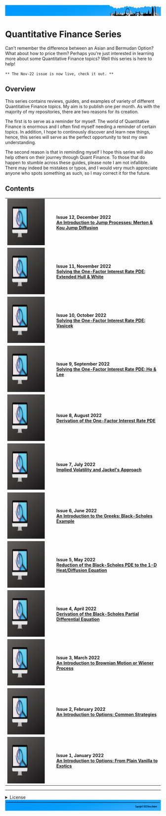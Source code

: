<td>
<img src="images/Header2.png" style="width:1275px;height:35px">
</td>

# Quantitative Finance Series

Can't remember the difference between an Asian and Bermudan Option? What about how to price them? Perhaps you're just interested in learning more about some Quantitative Finance topics? Well this series is here to help!

`** The Nov-22 issue is now live, check it out. **`

## Overview

This series contains reviews, guides, and examples of variety of different Quantitative Finance topics. My aim is to publish one per month. As with the majority of my repositories, there are two reasons for its creation.

The first is to serve as a reminder for myself. The world of Quantitative Finance is enormous and I often find myself needing a reminder of certain topics. In addition, I hope to continously discover and learn new things, hence, this series will serve as the perfect opportunity to test my own understanding. 

The second reason is that in reminding myself I hope this series will also help others on their journey through Quant Finance. To those that do happen to stumble across these guides, please note I am not infallible. There may indeed be mistakes or typos, and I would very much appreciate anyone who spots something as such, so I may correct it for the future.

## Contents
  <table>
  <tbody>

  <tr class="odd">
  <td align="center" valign="center"> 
  <img src="images/Quant.png" style="width:2.13889in;height:1.55726in" /></td>
  <td align="left" valign="center"><ul>
  <b>Issue 12, December 2022<b> <br>
  <a href="https://github.com/hjstobart/quant-finance-series/blob/main/qf_issue12.pdf">An Introduction to Jump Processes: Merton & Kou Jump Diffusion</a>
  </ul></td>
  </tr>

  <tr class="odd">
  <td align="center" valign="center"> 
  <img src="images/Quant.png" style="width:2.13889in;height:1.55726in" /></td>
  <td align="left" valign="center"><ul>
  <b>Issue 11, November 2022<b> <br>
  <a href="https://github.com/hjstobart/quant-finance-series/blob/main/qf_issue11.pdf">Solving the One-Factor Interest Rate PDE: Extended Hull & White</a>
  </ul></td>
  </tr>

  <tr class="odd">
  <td align="center" valign="center"> 
  <img src="images/Quant.png" style="width:2.13889in;height:1.55726in" /></td>
  <td align="left" valign="center"><ul>
  <b>Issue 10, October 2022<b> <br>
  <a href="https://github.com/hjstobart/quant-finance-series/blob/main/qf_issue10.pdf">Solving the One-Factor Interest Rate PDE: Vasicek</a>
  </ul></td>
  </tr>

  <tr class="odd">
  <td align="center" valign="center"> 
  <img src="images/Quant.png" style="width:2.13889in;height:1.55726in" /></td>
  <td align="left" valign="center"><ul>
  <b>Issue 9, September 2022<b> <br>
  <a href="https://github.com/hjstobart/quant-finance-series/blob/main/qf_issue9.pdf">Solving the One-Factor Interest Rate PDE: Ho & Lee</a>
  </ul></td>
  </tr>
  
  <tr class="odd">
  <td align="center" valign="center"> 
  <img src="images/Quant.png" style="width:2.13889in;height:1.55726in" /></td>
  <td align="left" valign="center"><ul>
  <b>Issue 8, August 2022<b> <br>
  <a href="https://github.com/hjstobart/quant-finance-series/blob/main/qf_issue8.pdf">Derivation of the One-Factor Interest Rate PDE</a>
  </ul></td>
  </tr>

  <tr class="odd">
  <td align="center" valign="center"> 
  <img src="images/Quant.png" style="width:2.13889in;height:1.55726in" /></td>
  <td align="left" valign="center"><ul>
  <b>Issue 7, July 2022<b> <br>
  <a href="https://github.com/hjstobart/quant-finance-series/blob/main/qf_issue7.pdf">Implied Volatility and Jackel's Approach</a>
  </ul></td>
  </tr>

  <tr class="odd">
  <td align="center" valign="center"> 
  <img src="images/Quant.png" style="width:2.13889in;height:1.55726in" /></td>
  <td align="left" valign="center"><ul>
  <b>Issue 6, June 2022<b> <br>
  <a href="https://github.com/hjstobart/quant-finance-series/blob/main/qf_issue6.pdf">An Introduction to the Greeks: Black-Scholes Example</a>
  </ul></td>
  </tr>
    
  <tr class="odd">
  <td align="center" valign="center"> 
  <img src="images/Quant.png" style="width:2.13889in;height:1.55726in" /></td>
  <td align="left" valign="center"><ul>
  <b>Issue 5, May 2022<b> <br>
  <a href="https://github.com/hjstobart/quant-finance-series/blob/main/qf_issue5.pdf">Reduction of the Black-Scholes PDE to the 1-D Heat/Diffusion Equation</a>
  </ul></td>
  </tr>
   
  <tr class="odd">
  <td align="center" valign="center"> 
  <img src="images/Quant.png" style="width:2.13889in;height:1.55726in" /></td>
  <td align="left" valign="center"><ul>
  <b>Issue 4, April 2022<b> <br>
  <a href="https://github.com/hjstobart/quant-finance-series/blob/main/qf_issue4.pdf">Derivation of the Black-Scholes Partial Differential Equation</a>
  </ul></td>
  </tr>  
  
  <tr class="odd">
  <td align="center" valign="center"> 
  <img src="images/Quant.png" style="width:2.13889in;height:1.55726in" /></td>
  <td align="left" valign="center"><ul>
  <b>Issue 3, March 2022<b> <br>
  <a href="https://github.com/hjstobart/quant-finance-series/blob/main/qf_issue3.pdf">An Introduction to Brownian Motion or Wiener Process</a>
  </ul></td>
  </tr>
   
  <tr class="odd">
  <td align="center" valign="center"> 
  <img src="images/Quant.png" style="width:2.13889in;height:1.55726in" /></td>
  <td align="left" valign="center"><ul>
  <b>Issue 2, February 2022<b> <br>
  <a href="https://github.com/hjstobart/quant-finance-series/blob/main/qf_issue2.pdf">An Introduction to Options: Common Strategies</a>
  </ul></td>
  </tr>  
    
  <tr class="odd">
  <td align="center" valign="center"> 
  <img src="images/Quant.png" style="width:2.13889in;height:1.55726in" /></td>
  <td align="left" valign="center"><ul>
  <b>Issue 1, January 2022<b> <br>
  <a href="https://github.com/hjstobart/quant-finance-series/blob/main/qf_issue1.pdf">An Introduction to Options: From Plain Vanilla to Exotics</a>
  </ul></td>
  </tr>

  </tbody>
  </table>

---
<details><summary>License</summary>
<p>

__Copyright 2022 Harry Stobart__
  
_Permission is hereby granted, free of charge, to any person obtaining the underlying .TeX files, including without limitation the rights to use, copy, modify, merge, and/or distribute copies of the .TeX files._

_The above copyright notice and this permission notice shall serve as warning of the following condition:_

THE FILES ARE PROVIDED "AS IS", WITHOUT WARRANTY OF ANY KIND, EXPRESS OR IMPLIED, INCLUDING BUT NOT LIMITED TO THE WARRANTIES OF MERCHANTABILITY, FITNESS FOR A PARTICULAR PURPOSE AND NONINFRINGEMENT. IN NO EVENT SHALL THE AUTHORS OR COPYRIGHT HOLDERS BE LIABLE FOR ANY CLAIM, DAMAGES OR OTHER LIABILITY, WHETHER IN AN ACTION OF CONTRACT, TORT OR OTHERWISE, ARISING FROM, OUT OF OR IN CONNECTION WITH THE FILES OR THE USE OR OTHER DEALINGS IN THE FILES.

  </p>
  </details>
       
<td>
<img src="images/Footer2.png" style="width:1275px;height:35px">
</td>
